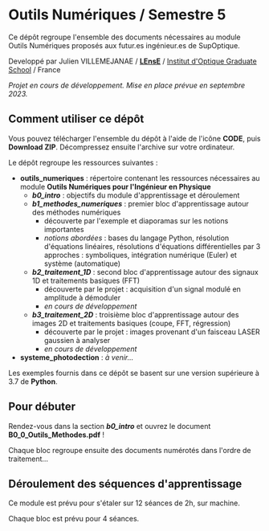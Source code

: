 # Outils Numériques / Semestre 5

Ce dépôt regroupe l'ensemble des documents nécessaires au module Outils Numériques proposés aux futur.es ingénieur.es de SupOptique.

Developpé par Julien VILLEMEJANAE / **[LEnsE](http://lense.institutoptique.fr)** / [Institut d'Optique Graduate School](https://www.institutoptique.fr) / France

*Projet en cours de développement. Mise en place prévue en septembre 2023.*

## Comment utiliser ce dépôt

Vous pouvez télécharger l'ensemble du dépôt à l'aide de l'icône **CODE**, puis **Download ZIP**. Décompressez ensuite l'archive sur votre ordinateur.

Le dépôt regroupe les ressources suivantes :
- **outils_numeriques** : répertoire contenant les ressources nécessaires au module **Outils Numériques pour l'Ingénieur en Physique**
  - ***b0_intro*** : objectifs du module d'apprentissage et déroulement 
  - ***b1_methodes_numeriques*** : premier bloc d'apprentissage autour des méthodes numériques
    - découverte par l'exemple et diaporamas sur les notions importantes
    - *notions abordées* : bases du langage Python, résolution d'équations linéaires, résolutions d'équations différentielles par 3 approches : symboliques, intégration numérique (Euler) et système (automatique)
  - ***b2_traitement_1D*** : second bloc d'apprentissage autour des signaux 1D et traitements basiques (FFT)
    - découverte par le projet : acquisition d'un signal modulé en amplitude à démoduler
    - *en cours de développement*
  - ***b3_traitement_2D*** : troisième bloc d'apprentissage autour des images 2D et traitements basiques (coupe, FFT, régression)
    - découverte par le projet : images provenant d'un faisceau LASER gaussien à analyser
    - *en cours de développement*
- **systeme_photodection** : *à venir...*

Les exemples fournis dans ce dépôt se basent sur une version supérieure à 3.7 de **Python**.

## Pour débuter

Rendez-vous dans la section ***b0_intro*** et ouvrez le document **B0_0_Outils_Methodes.pdf** !

Chaque bloc regroupe ensuite des documents numérotés dans l'ordre de traitement...

## Déroulement des séquences d'apprentissage

Ce module est prévu pour s'étaler sur 12 séances de 2h, sur machine.

Chaque bloc est prévu pour 4 séances.
